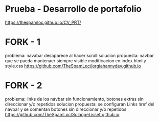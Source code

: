 Prueba - Desarrollo de portafolio
========================================
https://thespamloc.github.io/CV_PRT/

FORK - 1
========================================
problema: navabar desaparece al hacer scroll
solucion propuesta: navbar que se pueda mantenaer siempre visible modificacion en index.html y style.css
https://github.com/TheSpamLoc/jorgiahannydev.github.io

FORK - 2
========================================
problema: links de los navbar sin funcionamiento, botones extras sin direccionar y/o repetidos
solucion propuesta: se configuran Links href del navbar y se comentan botones sin direccionar y/o repetidos
https://github.com/TheSpamLoc/SolangeLisset.github.io

 
